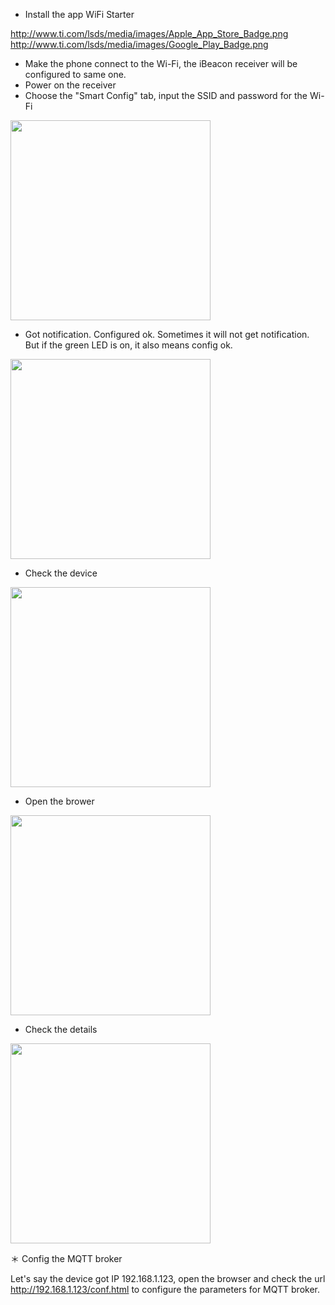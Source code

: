   - Install the app WiFi
Starter

[<http://www.ti.com/lsds/media/images/Apple_App_Store_Badge.png>](https://itunes.apple.com/us/app/texas-instruments-simplelink/id884122493?ls=1&mt=8)
[<http://www.ti.com/lsds/media/images/Google_Play_Badge.png>](http://play.google.com/store/apps/details?id=com.pandaos.smartconfig)

  - Make the phone connect to the Wi-Fi, the iBeacon receiver will be
    configured to same one.
  - Power on the receiver
  - Choose the "Smart Config" tab, input the SSID and password for the
    Wi-Fi

<img src="http://i1.aprbrother.com/wifi_sniffer1.png" width="320">

  - Got notification. Configured ok. Sometimes it will not get
    notification. But if the green LED is on, it also means config
ok.

<img src="http://i1.aprbrother.com/wifi_sniffer2.png" width="320">

  - Check the
device

<img src="http://i1.aprbrother.com/wifi_sniffer3.png" width="320">

  - Open the
brower

<img src="http://i1.aprbrother.com/wifi_sniffer4.png" width="320">

  - Check the
details

<img src="http://i1.aprbrother.com/wifi_sniffer5.png" width="320">

＊ Config the MQTT broker

Let's say the device got IP 192.168.1.123, open the browser and check
the url <http://192.168.1.123/conf.html> to configure the parameters for
MQTT broker.